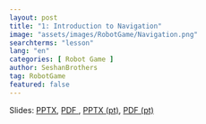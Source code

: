 ```yaml
---
layout: post
title: "1: Introduction to Navigation"
image: "assets/images/RobotGame/Navigation.png"
searchterms: "lesson"
lang: "en"
categories: [ Robot Game ]
author: SeshanBrothers
tag: RobotGame
featured: false
---
```




Slides: 
<a href="/translations/en-us/RobotGame/Navigation.pptx">PPTX</a>, 
<a href="/translations/en-us/RobotGame/Navigation.pdf">PDF </a>,
<a href="/translations/pt-br/RobotGame/Navegacao.pptx">PPTX (pt)</a>, 
<a href="/translations/pt-br/RobotGame/Navegacao.pdf">PDF (pt) </a>
